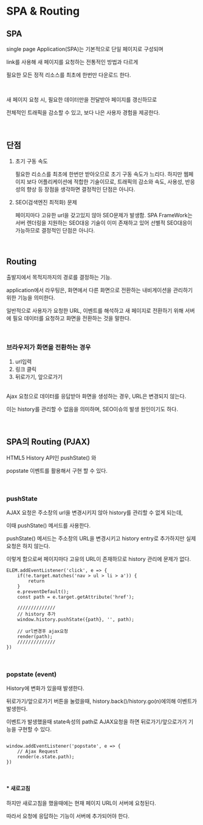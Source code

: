 # SPA & Routing

## SPA

single page Application(SPA)는 기본적으로 단일 페이지로 구성되며

link를 사용해 새 페이지를 요청하는 전통적인 방법과 다르게 

필요한 모든 정적 리소스를 최초에 한번만 다운로드 한다.

<br>

새 페이지 요청 시, 필요한 데이터만을 전달받아 페이지를 갱신하므로

전체적인 트래픽을 감소할 수 있고, 보다 나은 사용자 경험을 제공한다.

<br>

## 단점
1. 초기 구동 속도

   필요한 리소스를 최초에 한번만 받아오므로 초기 구동 속도가 느리다.
   하지만 웹페이지 보다 어플리케이션에 적합한 기술이므로, 트래픽의 감소와 속도, 사용성, 반응성의 향상 등 장점을 생각하면 결정적인 단점은 아니다.
   
2. SEO(검색엔진 최적화) 문제

   페이지마다 고유한 url을 갖고있지 않아 SEO문제가 발생함.
   SPA FrameWork는 서버 렌더링을 지원하는 SEO대응 기술이 이미 존재하고 있어 선별적 SEO대응이 가능하므로 결정적인 단점은 아니다.	


<br>

## Routing

출발지에서 목적지까지의 경로를 결정하는 기능.

application에서 라우팅은, 화면에서 다른 화면으로 전환하는 내비게이션을 관리하기 위한 기능을 의미한다.

일반적으로 사용자가 요청한 URL, 이벤트를 해석하고 새 페이지로 전환하기 위해 서버에 필요 데이터를 요청하고 화면을 전환하는 것을 말한다.

<br>

### 브라우저가 화면을 전환하는 경우
1. url입력
2. 링크 클릭
3. 뒤로가기, 앞으로가기

<br>
Ajax 요청으로 데이터를 응답받아 화면을 생성하는 경우, URL은 변경되지 않는다. 

이는 history를 관리할 수 없음을 의미하며, SEO이슈의 발생 원인이기도 하다.

<br>

## SPA의 Routing (PJAX)

HTML5 History API인 pushState() 와

popstate 이벤트를 활용해서 구현 할 수 있다.


<br>

### pushState

AJAX 요청은 주소창의 url을 변경시키지 않아 history를 관리할 수 없게 되는데,

이때 pushState() 메서드를 사용한다.

pushState() 메서드는 주소창의 URL을 변경시키고 history entry로 추가하지만 실제 요청은 하지 않는다. 

이렇게 함으로써 페이지마다 고유의 URL이 존재하므로 history 관리에 문제가 없다.
```
ELEM.addEventListener('click', e => {
    if(!e.target.matches('nav > ul > li > a')) {
        return
    }
    e.preventDefault();
    const path = e.target.getAttribute('href');
    
    //////////////
    // history 추가
    window.history.pushState({path}, '', path);
    
    // url변경후 ajax요청
    render(path);
    //////////////
})
```

<br>

### popstate (event)

History에 변화가 있을때 발생한다.

뒤로가기/앞으로가기 버튼을 눌렀을때, history.back()/history.go(n)에의해 이벤트가 발생한다.

이벤트가 발생했을때 state속성의 path로 AJAX요청을 하면 뒤로가기/앞으로가기 기능을 구현할 수 있다.
```

window.addEventListener('popstate', e => {
    // Ajax Request
    render(e.state.path);
})
```

<br>

#### * 새로고침

하지만 새로고침을 했을때에는 현재 페이지 URL이 서버에 요청된다. 

따라서 요청에 응답하는 기능이 서버에 추가되어야 한다.

